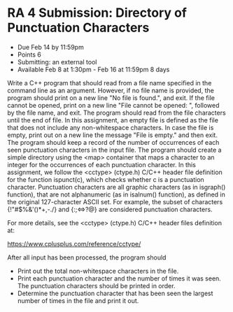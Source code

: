 # RA 4 Submission: Directory of Punctuation Characters

- Due Feb 14 by 11:59pm
- Points 6
- Submitting: an external tool
- Available Feb 8 at 1:30pm - Feb 16 at 11:59pm 8 days

Write a C++ program that should read from a file name specified in the command line as an argument. However, if no file name is provided, the program should print on a new line "No file is found.", and exit. If the file cannot be opened, print on a new line "File cannot be opened: ", followed by the file name, and exit. The program should read from the file characters until the end of file. In this assignment, an empty file is defined as the file that does not include any non-whitespace characters. In case the file is empty, print out on a new line the message "File is empty." and then exit. The program should keep a record of the number of occurrences of each seen punctuation characters in the input file. The program should create a simple directory using the \<map> container that maps a character to an integer for the occurrences of each punctuation character. In this assignment, we follow the \<cctype> (ctype.h) C/C++ header file definition for the function ispunct(c), which checks whether c is a punctuation character. Punctuation characters are all graphic characters (as in isgraph() function), that are not alphanumeric (as in isalnum() function), as defined in the original 127-character ASCII set. For example, the subset of characters {!"#$%&'()*+,-./} and {:;<=>?@} are considered punctuation characters.

For more details, see the \<cctype> (ctype.h) C/C++ header files definition at:

<https://www.cplusplus.com/reference/cctype/>

After all input has been processed, the program should

- Print out the total non-whitespace characters in the file.
- Print each punctuation character and the number of times it was seen. The punctuation characters should be printed in order.
- Determine the punctuation character that has been seen the largest number of times in the file and print it out.
